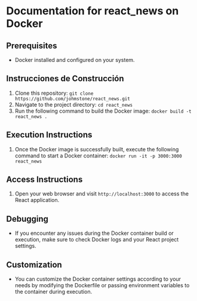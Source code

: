 # Documentation for react_news on Docker

## Prerequisites
- Docker installed and configured on your system.

## Instrucciones de Construcción
1. Clone this repository: `git clone https://github.com/johmstone/react_news.git`
2. Navigate to the project directory: `cd react_news`
3. Run the following command to build the Docker image:
`docker build -t react_news .`


## Execution Instructions
1. Once the Docker image is successfully built, execute the following command to start a Docker container:
`docker run -it -p 3000:3000 react_news`


## Access Instructions
1. Open your web browser and visit `http://localhost:3000` to access the React application.

## Debugging
- If you encounter any issues during the Docker container build or execution, make sure to check Docker logs and your React project settings.

## Customization
- You can customize the Docker container settings according to your needs by modifying the Dockerfile or passing environment variables to the container during execution.
